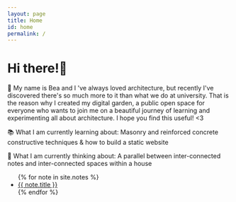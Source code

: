 ```yaml
---
layout: page
title: Home
id: home
permalink: /
---
```


# Hi there!🌷

👋 My name is Bea and I 've always loved architecture, but recently I've discovered there's so much more to it than what we do at university. That is the reason why I created my digital garden, a public open space for everyone who wants to join me on a beautiful journey of learning and experimenting all about architecture. I hope you find this useful! <3

📚 What I am currently learning about: Masonry and reinforced concrete constructive techniques & how to build a static website

💭 What I am currently thinking about: A parallel between inter-connected notes and inter-connected spaces within a house

<ul>
  {% for note in site.notes %}
    <li>
      <a href="{{ note.url }}" class="internal-link">{{ note.title }}</a>
    </li>
  {% endfor %}
</ul>